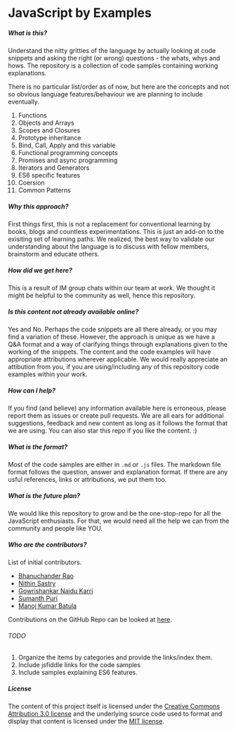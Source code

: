 # JavaScript by Examples

##### What is this?

Understand the nitty gritties of the language by actually looking at code snippets and asking the right (or wrong) questions - the whats, whys and hows. The repository is a collection of code samples containing working explanations. 

There is no particular list/order as of now, but here are the concepts and not so obvious language features/behaviour we are planning to include eventually.

1.  Functions 
2.  Objects and Arrays
3.  Scopes and Closures
4.  Prototype inheritance
5.  Bind, Call, Apply and this variable
6.  Functional programming concepts
7.  Promises and async programming
8.  Iterators and Generators
9.  ES6 specific features
10. Coersion
11. Common Patterns

##### Why this approach? 

First things first, this is not a replacement for conventional learning by books, blogs and countless experimentations. This is just an add-on to the exisiting set of learning paths. We realized, the best way to validate our understanding about the language is to discuss with fellow members, brainstorm and educate others.

##### How did we get here?

This is a result of IM group chats within our team at work. We thought it might be helpful to the community as well, hence this repository.

##### Is this content not already available online?

Yes and No. Perhaps the code snippets are all there already, or you may find a variation of these. However, the approach is unique as we have a Q&A format and a way of clarifying things through explanations given to the working of the snippets. The content and the code examples will have appropriate attributions wherever applicable. We would really appreciate an attibution from you, if you are using/including any of this repository code examples within your work. 

##### How can I help?

If you find (and believe) any information available here is erroneous, please report them as issues or create pull requests. We are all ears for additional suggestions, feedback and new content as long as it follows the format that we are using. You can also star this repo if you like the content. :) 

##### What is the format?

Most of the code samples are either in `.md` or `.js` files. The markdown file format follows the question, answer and explanation format. If there are any usful references, links or attributions, we put them too.

##### What is the future plan?

We would like this repository to grow and be the one-stop-repo for all the JavaScript enthusiasts. For that, we would need all the help we can from the community and people like YOU. 

##### Who are the contributors?

List of initial contributors.

* [Bhanuchander Rao](https://github.com/bhanu09)
* [Nithin Sastry](https://github.com/nithinsastry)
* [Gowrishankar Naidu Karri](https://github.com/naniaryan)
* [Sumanth Puri](https://github.com/smnth90)
* [Manoj Kumar Batula](https://github.com/bmkmanoj)

Contributions on the GitHub Repo can be looked at [here](https://github.com/bmkmanoj/js-by-examples/graphs/contributors).

###### TODO

1. Organize the items by categories and provide the links/index them.
2. Include jsfiddle links for the code samples
3. Include samples explaining ES6 features.

##### License

The content of this project itself is licensed under the [Creative Commons Attribution 3.0 license](http://creativecommons.org/licenses/by/3.0/us/deed.en_US) and the underlying source code used to format and display that content is licensed under the [MIT license](http://opensource.org/licenses/mit-license.php).





